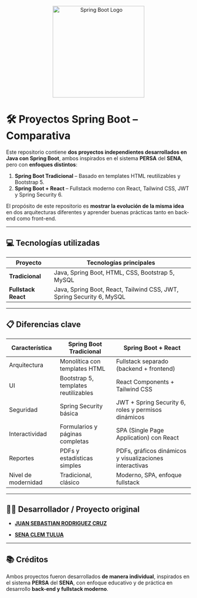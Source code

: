 
<p align="center">
  <img src="https://upload.wikimedia.org/wikipedia/commons/4/44/Spring_Framework_Logo_2018.svg" alt="Spring Boot Logo" width="250px">
</p>

# 🛠️ Proyectos Spring Boot – Comparativa

Este repositorio contiene **dos proyectos independientes desarrollados en Java con Spring Boot**, ambos inspirados en el sistema **PERSA** del **SENA**, pero con **enfoques distintos**:

1. **Spring Boot Tradicional** – Basado en templates HTML reutilizables y Bootstrap 5.  
2. **Spring Boot + React** – Fullstack moderno con React, Tailwind CSS, JWT y Spring Security 6.

El propósito de este repositorio es **mostrar la evolución de la misma idea** en dos arquitecturas diferentes y aprender buenas prácticas tanto en back-end como front-end.

---

## 💻 Tecnologías utilizadas

| Proyecto | Tecnologías principales |
|----------|-----------------------|
| **Tradicional** | Java, Spring Boot, HTML, CSS, Bootstrap 5, MySQL |
| **Fullstack React** | Java, Spring Boot, React, Tailwind CSS, JWT, Spring Security 6, MySQL |

---

## 📋 Diferencias clave

| Característica | Spring Boot Tradicional | Spring Boot + React |
|----------------|-----------------------|-------------------|
| Arquitectura | Monolítica con templates HTML | Fullstack separado (backend + frontend) |
| UI | Bootstrap 5, templates reutilizables | React Components + Tailwind CSS |
| Seguridad | Spring Security básica | JWT + Spring Security 6, roles y permisos dinámicos |
| Interactividad | Formularios y páginas completas | SPA (Single Page Application) con React |
| Reportes | PDFs y estadísticas simples | PDFs, gráficos dinámicos y visualizaciones interactivas |
| Nivel de modernidad | Tradicional, clásico | Moderno, SPA, enfoque fullstack |

---

## 👨‍💻 Desarrollador / Proyecto original

- **[JUAN SEBASTIAN RODRIGUEZ CRUZ](https://github.com/Sebas18Rodriguez18)**

- **[SENA CLEM TULUA](https://github.com/anfeles85/persa-sena/tree/dev)**

---

## 📚 Créditos

Ambos proyectos fueron desarrollados **de manera individual**, inspirados en el sistema **PERSA** del **SENA**, con enfoque educativo y de práctica en desarrollo **back-end y fullstack moderno**.
